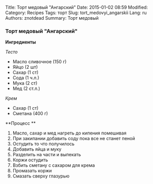 Title: Торт медовый "Ангарский"
Date: 2015-01-02 08:59
Modified: 
Category: Recipes
Tags: торт
Slug: tort_medovyi_angarskii
Lang: ru
Authors: znotdead
Summary: Торт медовый

### Торт медовый "Ангарский"
**Ингредиенты**

*Тесто*

- Масло сливочное (150 г)
- Яйцо (2 шт)
- Сахар (1 ст)
- Сода (1 ч.л.)
- Мука (2 ст)
- Мед (2 ст.л.)

*Крем*

- Сахар (1 ст)
- Сметана (400 г)

**Процесс **

1. Масло, сахар и мед нагреть до кипения помешивая
2. При закипании добавить соду пока все не станет пеной
3. Остудить то что получилось
4. Добавить яйца и муку
5. Разделить на части и выпекать
6. Коржи остудить
7. Взбить сметану с сахаром для крема
8. Промазать коржи
9. Смазать сверху глазурью

